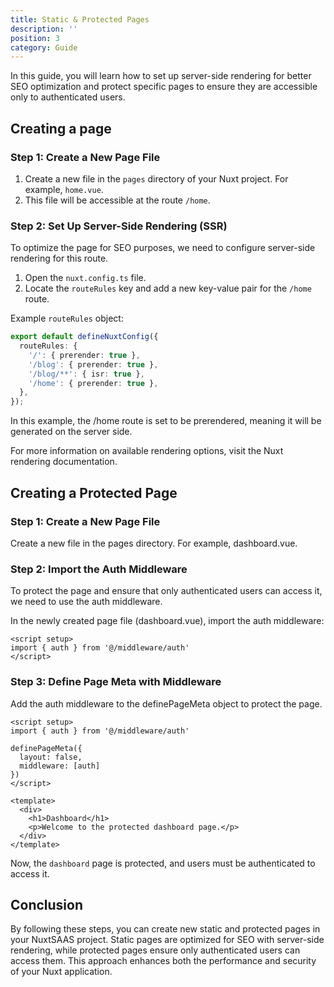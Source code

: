 ```yaml
---
title: Static & Protected Pages
description: ''
position: 3
category: Guide
---
```


In this guide, you will learn how to set up server-side rendering for better SEO optimization and protect specific pages to ensure they are accessible only to authenticated users.

## Creating a page

### Step 1: Create a New Page File

1. Create a new file in the `pages` directory of your Nuxt project. For example, `home.vue`.
2. This file will be accessible at the route `/home`.

### Step 2: Set Up Server-Side Rendering (SSR)

To optimize the page for SEO purposes, we need to configure server-side rendering for this route.

1. Open the `nuxt.config.ts` file.
2. Locate the `routeRules` key and add a new key-value pair for the `/home` route.

Example `routeRules` object:

```typescript
export default defineNuxtConfig({
  routeRules: {
    '/': { prerender: true },
    '/blog': { prerender: true },
    '/blog/**': { isr: true },
    '/home': { prerender: true },
  },
});
```

In this example, the /home route is set to be prerendered, meaning it will be generated on the server side.

For more information on available rendering options, visit the Nuxt rendering documentation.

## Creating a Protected Page

### Step 1: Create a New Page File
Create a new file in the pages directory. For example, dashboard.vue.

### Step 2: Import the Auth Middleware
To protect the page and ensure that only authenticated users can access it, we need to use the auth middleware.

In the newly created page file (dashboard.vue), import the auth middleware:

```vue
<script setup>
import { auth } from '@/middleware/auth'
</script>
```

### Step 3: Define Page Meta with Middleware

Add the auth middleware to the definePageMeta object to protect the page.

```vue
<script setup>
import { auth } from '@/middleware/auth'

definePageMeta({
  layout: false,
  middleware: [auth]
})
</script>

<template>
  <div>
    <h1>Dashboard</h1>
    <p>Welcome to the protected dashboard page.</p>
  </div>
</template>
```

Now, the `dashboard` page is protected, and users must be authenticated to access it.

## Conclusion
By following these steps, you can create new static and protected pages in your NuxtSAAS project. Static pages are optimized for SEO with server-side rendering, while protected pages ensure only authenticated users can access them. This approach enhances both the performance and security of your Nuxt application.
